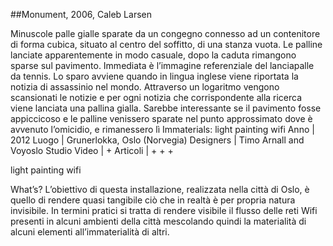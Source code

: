 ##Monument, 2006, Caleb Larsen

Minuscole palle gialle sparate da un congegno connesso ad un contenitore di forma cubica, situato al centro del soffitto, di una stanza vuota. Le palline lanciate apparentemente in modo casuale, dopo la caduta rimangono sparse sul pavimento. Immediata è l’immagine referenziale del lanciapalle da tennis. Lo sparo avviene quando in lingua inglese viene riportata la notizia di assassinio nel mondo. Attraverso un logaritmo vengono scansionati le notizie e per ogni notizia che corrispondente alla ricerca viene lanciata una pallina gialla. Sarebbe interessante se il pavimento fosse appiccicoso e le palline venissero sparate nel punto approssimato dove è avvenuto l’omicidio, e rimanessero lì
Immaterials: light painting wifi
Anno | 2012
Luogo | Grunerlokka, Oslo (Norvegia)
Designers | Timo Arnall and Voyoslo Studio
Video | +
Articoli | + + +

light painting wifi

What’s?
L’obiettivo di questa installazione, realizzata nella città di Oslo, è quello di rendere quasi tangibile ciò che in realtà è per propria natura invisibile. In termini pratici si tratta di rendere visibile il flusso delle reti Wifi presenti in alcuni ambienti della città mescolando quindi la materialità di alcuni elementi all’immaterialità di altri.
